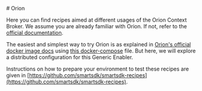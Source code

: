 <hr class="core" style="display:none" />
# Orion

Here you can find recipes aimed at different usages of the Orion Context Broker.
We assume you are already familiar with Orion. If not, refer to the
[official documentation](https://catalogue.fiware.org/enablers/publishsubscribe-context-broker-orion-context-broker).

The easiest and simplest way to try Orion is as explained in
[Orion's official docker image docs](https://hub.docker.com/r/fiware/orion/)
using  [this docker-compose](https://github.com/telefonicaid/fiware-orion/blob/master/docker/docker-compose.yml)
file. But here, we will explore a distributed configuration for this Generic
Enabler.

Instructions on how to prepare your environment to test these recipes are given
in [https://github.com/smartsdk/smartsdk-recipes](https://github.com/smartsdk/smartsdk-recipes).

